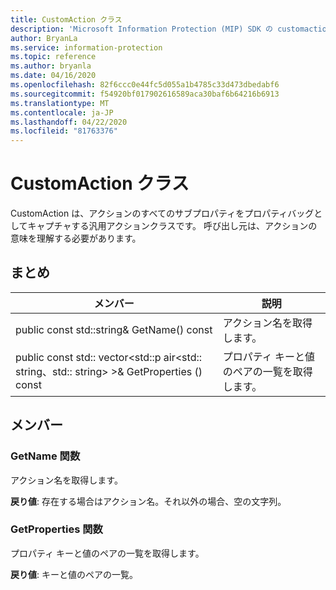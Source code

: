 ```yaml
---
title: CustomAction クラス
description: 'Microsoft Information Protection (MIP) SDK の customaction:: undefined クラスを文書にします。'
author: BryanLa
ms.service: information-protection
ms.topic: reference
ms.author: bryanla
ms.date: 04/16/2020
ms.openlocfilehash: 82f6ccc0e44fc5d055a1b4785c33d473dbedabf6
ms.sourcegitcommit: f54920bf017902616589aca30baf6b64216b6913
ms.translationtype: MT
ms.contentlocale: ja-JP
ms.lasthandoff: 04/22/2020
ms.locfileid: "81763376"
---
```

# <a name="class-customaction"></a>CustomAction クラス 
CustomAction は、アクションのすべてのサブプロパティをプロパティバッグとしてキャプチャする汎用アクションクラスです。 呼び出し元は、アクションの意味を理解する必要があります。
  
## <a name="summary"></a>まとめ
 メンバー                        | 説明                                
--------------------------------|---------------------------------------------
public const std::string& GetName() const  |  アクション名を取得します。
public const std:: vector\<std::p air\<std:: string、std:: string\> \>& GetProperties () const  |  プロパティ キーと値のペアの一覧を取得します。
  
## <a name="members"></a>メンバー
  
### <a name="getname-function"></a>GetName 関数
アクション名を取得します。

  
**戻り値**: 存在する場合はアクション名。それ以外の場合、空の文字列。
  
### <a name="getproperties-function"></a>GetProperties 関数
プロパティ キーと値のペアの一覧を取得します。

  
**戻り値**: キーと値のペアの一覧。